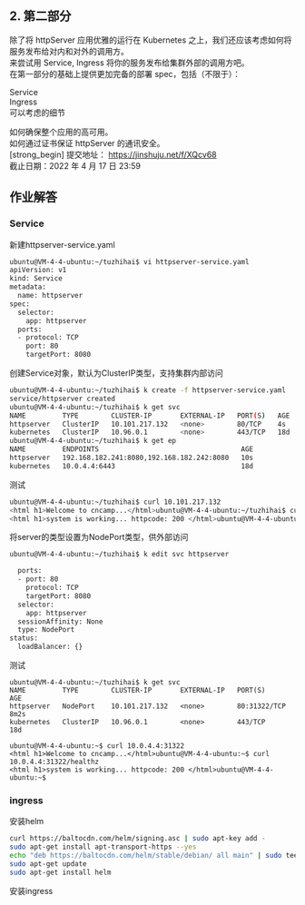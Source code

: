 ## 2. 第二部分
除了将 httpServer 应用优雅的运行在 Kubernetes 之上，我们还应该考虑如何将服务发布给对内和对外的调用方。  
来尝试用 Service, Ingress 将你的服务发布给集群外部的调用方吧。  
在第一部分的基础上提供更加完备的部署 spec，包括（不限于）：  
  
Service  
Ingress  
可以考虑的细节  
  
如何确保整个应用的高可用。  
如何通过证书保证 httpServer 的通讯安全。  
[strong_begin] 提交地址： https://jinshuju.net/f/XQcv68  
截止日期：2022 年 4 月 17 日 23:59  

## 作业解答
### Service
新建httpserver-service.yaml
```sh
ubuntu@VM-4-4-ubuntu:~/tuzhihai$ vi httpserver-service.yaml 
apiVersion: v1
kind: Service
metadata:
  name: httpserver
spec:
  selector:
    app: httpserver
  ports:
  - protocol: TCP
    port: 80
    targetPort: 8080
```
创建Service对象，默认为ClusterIP类型，支持集群内部访问
```sh
ubuntu@VM-4-4-ubuntu:~/tuzhihai$ k create -f httpserver-service.yaml 
service/httpserver created
ubuntu@VM-4-4-ubuntu:~/tuzhihai$ k get svc
NAME         TYPE        CLUSTER-IP       EXTERNAL-IP   PORT(S)   AGE
httpserver   ClusterIP   10.101.217.132   <none>        80/TCP    4s
kubernetes   ClusterIP   10.96.0.1        <none>        443/TCP   18d
ubuntu@VM-4-4-ubuntu:~/tuzhihai$ k get ep
NAME         ENDPOINTS                                   AGE
httpserver   192.168.182.241:8080,192.168.182.242:8080   10s
kubernetes   10.0.4.4:6443                               18d
```
测试
```sh
ubuntu@VM-4-4-ubuntu:~/tuzhihai$ curl 10.101.217.132
<html h1>Welcome to cncamp...</html>ubuntu@VM-4-4-ubuntu:~/tuzhihai$ curl 10.101.217.132/healthz
<html h1>system is working... httpcode: 200 </html>ubuntu@VM-4-4-ubuntu:~/tuzhihai$ 
```
将server的类型设置为NodePort类型，供外部访问
```sh
ubuntu@VM-4-4-ubuntu:~/tuzhihai$ k edit svc httpserver

  ports:
  - port: 80
    protocol: TCP
    targetPort: 8080
  selector:
    app: httpserver
  sessionAffinity: None
  type: NodePort
status:
  loadBalancer: {}
```
测试
```
ubuntu@VM-4-4-ubuntu:~/tuzhihai$ k get svc
NAME         TYPE        CLUSTER-IP       EXTERNAL-IP   PORT(S)        AGE
httpserver   NodePort    10.101.217.132   <none>        80:31322/TCP   8m2s
kubernetes   ClusterIP   10.96.0.1        <none>        443/TCP        18d

ubuntu@VM-4-4-ubuntu:~$ curl 10.0.4.4:31322
<html h1>Welcome to cncamp...</html>ubuntu@VM-4-4-ubuntu:~$ curl 10.0.4.4:31322/healthz
<html h1>system is working... httpcode: 200 </html>ubuntu@VM-4-4-ubuntu:~$ 
```

### ingress
安装helm
```sh
curl https://baltocdn.com/helm/signing.asc | sudo apt-key add -
sudo apt-get install apt-transport-https --yes
echo "deb https://baltocdn.com/helm/stable/debian/ all main" | sudo tee /etc/apt/sources.list.d/helm-stable-debian.list
sudo apt-get update
sudo apt-get install helm
```
安装ingress
```sh

```